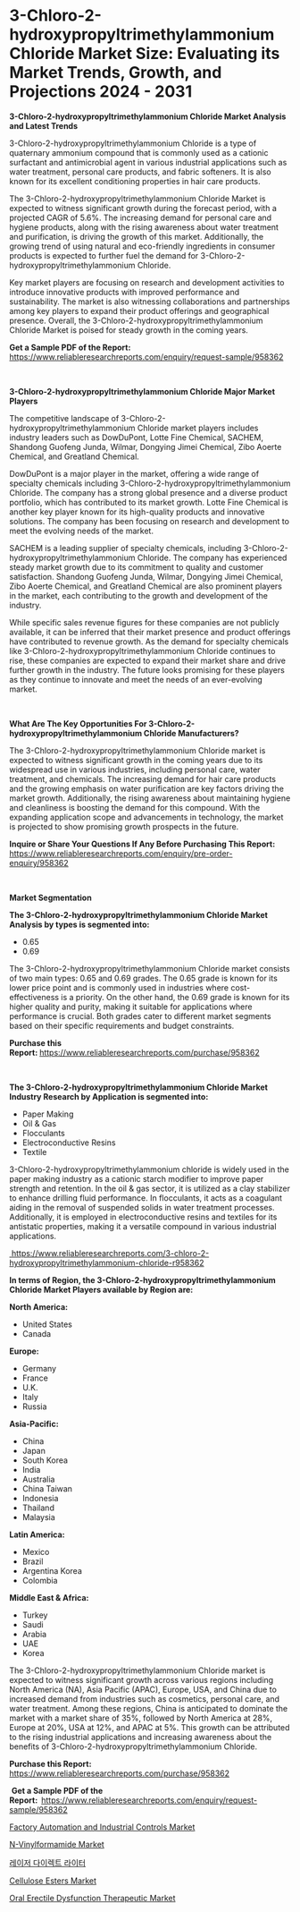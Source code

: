<p><h1>3-Chloro-2-hydroxypropyltrimethylammonium Chloride Market Size: Evaluating its Market Trends, Growth, and Projections 2024 - 2031</h1></p><p><strong>3-Chloro-2-hydroxypropyltrimethylammonium Chloride Market Analysis and Latest Trends</strong></p>
<p><p>3-Chloro-2-hydroxypropyltrimethylammonium Chloride is a type of quaternary ammonium compound that is commonly used as a cationic surfactant and antimicrobial agent in various industrial applications such as water treatment, personal care products, and fabric softeners. It is also known for its excellent conditioning properties in hair care products.</p><p>The 3-Chloro-2-hydroxypropyltrimethylammonium Chloride Market is expected to witness significant growth during the forecast period, with a projected CAGR of 5.6%. The increasing demand for personal care and hygiene products, along with the rising awareness about water treatment and purification, is driving the growth of this market. Additionally, the growing trend of using natural and eco-friendly ingredients in consumer products is expected to further fuel the demand for 3-Chloro-2-hydroxypropyltrimethylammonium Chloride.</p><p>Key market players are focusing on research and development activities to introduce innovative products with improved performance and sustainability. The market is also witnessing collaborations and partnerships among key players to expand their product offerings and geographical presence. Overall, the 3-Chloro-2-hydroxypropyltrimethylammonium Chloride Market is poised for steady growth in the coming years.</p></p>
<p><strong>Get a Sample PDF of the Report:&nbsp;</strong> <a href="https://www.reliableresearchreports.com/enquiry/request-sample/958362">https://www.reliableresearchreports.com/enquiry/request-sample/958362</a></p>
<p>&nbsp;</p>
<p><strong>3-Chloro-2-hydroxypropyltrimethylammonium Chloride Major Market Players</strong></p>
<p><p>The competitive landscape of 3-Chloro-2-hydroxypropyltrimethylammonium Chloride market players includes industry leaders such as DowDuPont, Lotte Fine Chemical, SACHEM, Shandong Guofeng Junda, Wilmar, Dongying Jimei Chemical, Zibo Aoerte Chemical, and Greatland Chemical.</p><p>DowDuPont is a major player in the market, offering a wide range of specialty chemicals including 3-Chloro-2-hydroxypropyltrimethylammonium Chloride. The company has a strong global presence and a diverse product portfolio, which has contributed to its market growth. Lotte Fine Chemical is another key player known for its high-quality products and innovative solutions. The company has been focusing on research and development to meet the evolving needs of the market.</p><p>SACHEM is a leading supplier of specialty chemicals, including 3-Chloro-2-hydroxypropyltrimethylammonium Chloride. The company has experienced steady market growth due to its commitment to quality and customer satisfaction. Shandong Guofeng Junda, Wilmar, Dongying Jimei Chemical, Zibo Aoerte Chemical, and Greatland Chemical are also prominent players in the market, each contributing to the growth and development of the industry.</p><p>While specific sales revenue figures for these companies are not publicly available, it can be inferred that their market presence and product offerings have contributed to revenue growth. As the demand for specialty chemicals like 3-Chloro-2-hydroxypropyltrimethylammonium Chloride continues to rise, these companies are expected to expand their market share and drive further growth in the industry. The future looks promising for these players as they continue to innovate and meet the needs of an ever-evolving market.</p></p>
<p>&nbsp;</p>
<p><strong>What Are The Key Opportunities For 3-Chloro-2-hydroxypropyltrimethylammonium Chloride Manufacturers?</strong></p>
<p><p>The 3-Chloro-2-hydroxypropyltrimethylammonium Chloride market is expected to witness significant growth in the coming years due to its widespread use in various industries, including personal care, water treatment, and chemicals. The increasing demand for hair care products and the growing emphasis on water purification are key factors driving the market growth. Additionally, the rising awareness about maintaining hygiene and cleanliness is boosting the demand for this compound. With the expanding application scope and advancements in technology, the market is projected to show promising growth prospects in the future.</p></p>
<p><strong>Inquire or Share Your Questions If Any Before Purchasing This Report:</strong> <a href="https://www.reliableresearchreports.com/enquiry/pre-order-enquiry/958362">https://www.reliableresearchreports.com/enquiry/pre-order-enquiry/958362</a></p>
<p>&nbsp;</p>
<p><strong>Market Segmentation</strong></p>
<p><strong>The 3-Chloro-2-hydroxypropyltrimethylammonium Chloride Market Analysis by types is segmented into:</strong></p>
<p><ul><li>0.65</li><li>0.69</li></ul></p>
<p><p>The 3-Chloro-2-hydroxypropyltrimethylammonium Chloride market consists of two main types: 0.65 and 0.69 grades. The 0.65 grade is known for its lower price point and is commonly used in industries where cost-effectiveness is a priority. On the other hand, the 0.69 grade is known for its higher quality and purity, making it suitable for applications where performance is crucial. Both grades cater to different market segments based on their specific requirements and budget constraints.</p></p>
<p><strong>Purchase this Report:&nbsp;</strong><a href="https://www.reliableresearchreports.com/purchase/958362">https://www.reliableresearchreports.com/purchase/958362</a></p>
<p>&nbsp;</p>
<p><strong>The 3-Chloro-2-hydroxypropyltrimethylammonium Chloride Market Industry Research by Application is segmented into:</strong></p>
<p><ul><li>Paper Making</li><li>Oil & Gas</li><li>Flocculants</li><li>Electroconductive Resins</li><li>Textile</li></ul></p>
<p><p>3-Chloro-2-hydroxypropyltrimethylammonium chloride is widely used in the paper making industry as a cationic starch modifier to improve paper strength and retention. In the oil & gas sector, it is utilized as a clay stabilizer to enhance drilling fluid performance. In flocculants, it acts as a coagulant aiding in the removal of suspended solids in water treatment processes. Additionally, it is employed in electroconductive resins and textiles for its antistatic properties, making it a versatile compound in various industrial applications.</p></p>
<p><a href="https://www.reliableresearchreports.com/3-chloro-2-hydroxypropyltrimethylammonium-chloride-r958362">&nbsp;https://www.reliableresearchreports.com/3-chloro-2-hydroxypropyltrimethylammonium-chloride-r958362</a></p>
<p><strong>In terms of Region, the 3-Chloro-2-hydroxypropyltrimethylammonium Chloride Market Players available by Region are:</strong></p>
<p>
    <p> <strong> North America: </strong>
        <ul>
            <li>United States</li>
            <li>Canada</li>
        </ul>
        </p> 
    <p> <strong> Europe: </strong>
        <ul>
            <li>Germany</li>
            <li>France</li>
            <li>U.K.</li>
            <li>Italy</li>
            <li>Russia</li>
        </ul>
        </p> 
    <p> <strong> Asia-Pacific: </strong>
        <ul>
            <li>China</li>
            <li>Japan</li>
            <li>South Korea</li>
            <li>India</li>
            <li>Australia</li>
            <li>China Taiwan</li>
            <li>Indonesia</li>
            <li>Thailand</li>
            <li>Malaysia</li>
        </ul>
        </p> 
    <p> <strong> Latin America: </strong>
        <ul>
            <li>Mexico</li>
            <li>Brazil</li>
            <li>Argentina Korea</li>
            <li>Colombia</li>
        </ul>
        </p> 
    <p> <strong> Middle East & Africa: </strong>
        <ul>
            <li>Turkey</li>
            <li>Saudi</li>
            <li>Arabia</li>
            <li>UAE</li>
            <li>Korea</li>
        </ul>
    </p>
    </p>
<p><p>The 3-Chloro-2-hydroxypropyltrimethylammonium Chloride market is expected to witness significant growth across various regions including North America (NA), Asia Pacific (APAC), Europe, USA, and China due to increased demand from industries such as cosmetics, personal care, and water treatment. Among these regions, China is anticipated to dominate the market with a market share of 35%, followed by North America at 28%, Europe at 20%, USA at 12%, and APAC at 5%. This growth can be attributed to the rising industrial applications and increasing awareness about the benefits of 3-Chloro-2-hydroxypropyltrimethylammonium Chloride.</p></p>
<p><strong>Purchase this Report: </strong><a href="https://www.reliableresearchreports.com/purchase/958362">https://www.reliableresearchreports.com/purchase/958362</a></p>
<p>&nbsp;<strong>Get a Sample PDF of the Report:&nbsp;&nbsp;</strong><a href="https://www.reliableresearchreports.com/enquiry/request-sample/958362">https://www.reliableresearchreports.com/enquiry/request-sample/958362</a></p>
<p><strong></strong></p>
<p><p><a href="https://github.com/vimar16th/Market-Research-Report-List-6/blob/main/factory-automation-and-industrial-controls-market.md">Factory Automation and Industrial Controls Market</a></p><p><a href="https://issuu.com/reportprime-2/docs/n-vinylformamide-market-size-2030.p_c0ce8aa16afd5e">N-Vinylformamide Market</a></p><p><a href="https://github.com/laholand/Market-Research-Report-List-6/blob/main/8808976108247.md">레이저 다이렉트 라이터</a></p><p><a href="https://issuu.com/reportprime-2/docs/cellulose-esters-market-size-2030.p_f0e5fc971c5c73">Cellulose Esters Market</a></p><p><a href="https://www.linkedin.com/pulse/global-oral-erectile-dysfunction-therapeutic-market-trends-exvzf?trackingId=%2BxHuACx5cQoorxu21z6I2w%3D%3D">Oral Erectile Dysfunction Therapeutic Market</a></p></p>